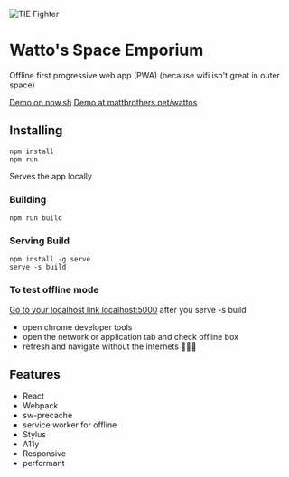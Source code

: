 ![TIE Fighter](https://raw.githubusercontent.com/mattbrothers/wattos/code/src/css/images/twin.jpg)

# Watto's Space Emporium

Offline first progressive web app (PWA) (because wifi isn't great in outer space)

[Demo on now.sh](https://ns-aayzhyjhyi.now.sh)
[Demo at mattbrothers.net/wattos](https://mattbrothers.net/wattos)


## Installing 

```shell
npm install
npm run
```

Serves the app locally


### Building

```shell
npm run build
```


### Serving Build

```shell
npm install -g serve
serve -s build
```

### To test offline mode

[Go to your localhost link localhost:5000](localhost:5000) after you serve -s build
* open chrome developer tools
* open the network or application tab and check offline box
* refresh and navigate without the internets 🎉👀💯



## Features

* React
* Webpack
* sw-precache 
* service worker for offline 
* Stylus
* A11y
* Responsive
* performant



